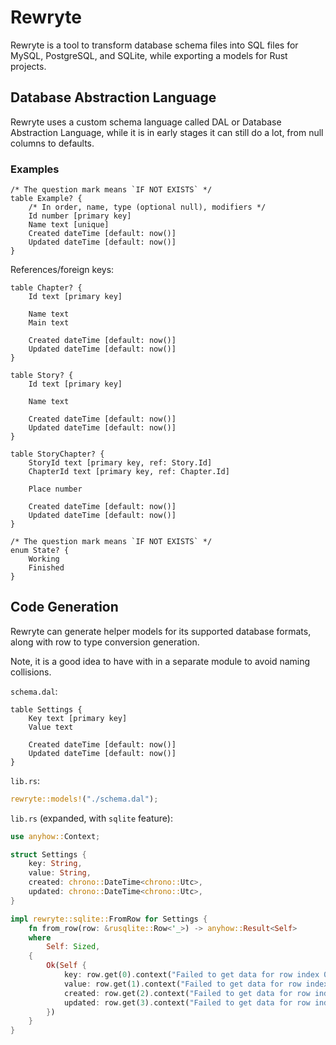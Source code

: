 # Rewryte

Rewryte is a tool to transform database schema files into SQL files for MySQL, PostgreSQL, and SQLite, while exporting a models for Rust projects.

## Database Abstraction Language

Rewryte uses a custom schema language called DAL or Database Abstraction Language, while it is in early stages it can still do a lot, from null columns to defaults.

### Examples

```
/* The question mark means `IF NOT EXISTS` */
table Example? {
    /* In order, name, type (optional null), modifiers */
    Id number [primary key]
    Name text [unique]
    Created dateTime [default: now()]
    Updated dateTime [default: now()]
}
```

References/foreign keys:

```
table Chapter? {
    Id text [primary key]

    Name text
    Main text

    Created dateTime [default: now()]
    Updated dateTime [default: now()]
}

table Story? {
    Id text [primary key]

    Name text

    Created dateTime [default: now()]
    Updated dateTime [default: now()]
}

table StoryChapter? {
    StoryId text [primary key, ref: Story.Id]
    ChapterId text [primary key, ref: Chapter.Id]

    Place number

    Created dateTime [default: now()]
    Updated dateTime [default: now()]
}
```

```
/* The question mark means `IF NOT EXISTS` */
enum State? {
    Working
    Finished
}
```

## Code Generation

Rewryte can generate helper models for its supported database formats, along with row to type conversion generation.

Note, it is a good idea to have with in a separate module to avoid naming collisions.

`schema.dal`:
```
table Settings {
    Key text [primary key]
    Value text

    Created dateTime [default: now()]
    Updated dateTime [default: now()]
}
```

`lib.rs`:
```rust
rewryte::models!("./schema.dal");
```

`lib.rs` (expanded, with `sqlite` feature):
```rust
use anyhow::Context;

struct Settings {
    key: String,
    value: String,
    created: chrono::DateTime<chrono::Utc>,
    updated: chrono::DateTime<chrono::Utc>,
}

impl rewryte::sqlite::FromRow for Settings {
    fn from_row(row: &rusqlite::Row<'_>) -> anyhow::Result<Self>
    where
        Self: Sized,
    {
        Ok(Self {
            key: row.get(0).context("Failed to get data for row index 0")?,
            value: row.get(1).context("Failed to get data for row index 1")?,
            created: row.get(2).context("Failed to get data for row index 2")?,
            updated: row.get(3).context("Failed to get data for row index 3")?,
        })
    }
}
```
